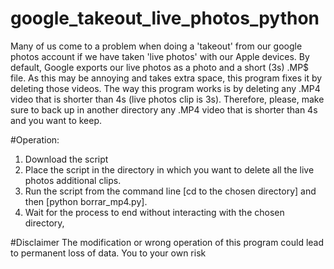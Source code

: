 # google_takeout_live_photos_python
Many of us come to a problem when doing a 'takeout' from our google photos account if we have taken 'live photos' with our Apple devices.
By default, Google exports our live photos as a photo and a short (3s) .MP$ file. As this may be annoying and takes extra space, this program fixes it by deleting those videos.
The way this program works is by deleting any .MP4 video that is shorter than 4s (live photos clip is 3s). Therefore, please, make sure to back up in another directory any .MP4 video that is shorter than 4s and you want to keep.

#Operation:
1) Download the script
2) Place the script in the directory in which you want to delete all the live photos additional clips.
3) Run the script from the command line [cd to the chosen directory] and then [python borrar_mp4.py].
4) Wait for the process to end without interacting with the chosen directory,

#Disclaimer
The modification or wrong operation of this program could lead to permanent loss of data. You to your own risk
